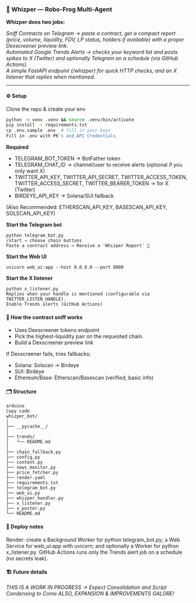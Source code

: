 ### 🐸 Whizper — Robo-Frog Multi-Agent  
**Whizper does two jobs:**

*Sniff Contracts on Telegram → paste a contract, get a compact report (price, volume, liquidity, FDV, LP status, holders if available) with a proper Dexscreener preview link.  
Automated Google Trends Alerts → checks your keyword list and posts spikes to X (Twitter) and optionally Telegram on a schedule (via GitHub Actions).  
A simple FastAPI endpoint (/whizper) for quick HTTP checks, and an X listener that replies when mentioned.*

---

#### ⚙️ Setup  
Clone the repo & create your env  
```bash
python -m venv .venv && source .venv/bin/activate  
pip install -r requirements.txt  
cp .env.sample .env  # fill in your keys
Fill in .env with PK's and API Credentials

```
**Required**

- TELEGRAM_BOT_TOKEN → BotFather token
- TELEGRAM_CHAT_ID → channel/user to receive alerts (optional if you only want X)
- TWITTER_API_KEY, TWITTER_API_SECRET, TWITTER_ACCESS_TOKEN, TWITTER_ACCESS_SECRET, TWITTER_BEARER_TOKEN → for X (Twitter)
- BIRDEYE_API_KEY → Solana/SUI fallback

(Also Recommended: ETHERSCAN_API_KEY, BASESCAN_API_KEY, SOLSCAN_API_KEY)

**Start the Telegram bot**
```
python telegram_bot.py
/start → choose chain buttons
Paste a contract address → Receive a 'Whizper Report' 🐸
```
**Start the Web UI**
```
uvicorn web_ui:app --host 0.0.0.0 --port 8000
```
**Start the X listener**
```
python x_listener.py
Replies when your handle is mentioned (configurable via TWITTER_LISTEN_HANDLE).
Enable Trends alerts (GitHub Actions)
```

#### 🧠 How the contract sniff works

- Uses Dexscreener tokens endpoint
- Pick the highest-liquidity pair on the requested chain.
- Build a Dexscreener preview link

If Dexscreener fails, tries fallbacks:
- Solana: Solscan → Birdeye
- SUI: Birdeye
- Ethereum/Base: Etherscan/Basescan (verified, basic info)

#### 🗂 Structure

````
arduino
Copy code
whizper_bot/
│
├── __pycache__/  
│
├── trends/  
│   └── README.md  
│
├── chain_fallback.py  
├── config.py  
├── content.py  
├── news_monitor.py  
├── price_fetcher.py  
├── render.yaml  
├── requirements.txt  
├── telegram_bot.py  
├── web_ui.py  
├── whizper_handler.py  
├── x_listener.py  
├── x_poster.py  
└── README.md
````

#### 🚀 **Deploy notes**
Render: create a Background Worker for python telegram_bot.py; a Web Service for web_ui:app with uvicorn; and optionally a Worker for python x_listener.py.
GitHub Actions runs only the Trends alert job on a schedule (no secrets leak).

#### 🏗️ **Future details**
*THIS IS A WORK IN PROGRESS → Expect Consolidation and Script Condensing to Come
ALSO, EXPANSION & IMPROVEMENTS GALORE!*


